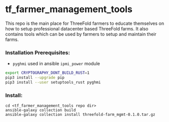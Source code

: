 # tf_farmer_management_tools

This repo is the main place for ThreeFold farmers to educate themselves on how to setup professional datacenter based ThreeFold farms. It also contains tools which can be used by farmers to setup and maintain their farms.

### Installation Prerequisites:
- `pyghmi` used in ansible `ipmi_power` module

```bash
export CRYPTOGRAPHY_DONT_BUILD_RUST=1
pip3 install --upgrade pip
pip3 install --user setuptools_rust pyghmi
```

### Install:
```
cd <tf_farmer_management_tools repo dir>
ansible-galaxy collection build
ansible-galaxy collection install threefold-farm_mgmt-0.1.0.tar.gz
```
